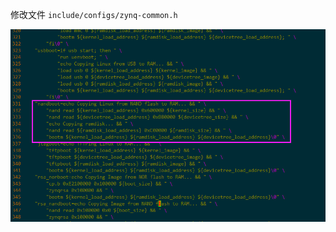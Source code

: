 修改文件 `include/configs/zynq-common.h`

![title](https://raw.githubusercontent.com/standardzero/picture2/master/gitnote/2019/06/03/zynq-1559564160070.png)

